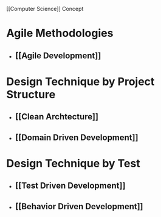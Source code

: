 [[Computer Science]] Concept


# Agile Methodologies
- ## [[Agile Development]]

# Design Technique by Project Structure
- ## [[Clean Archtecture]]
- ## [[Domain Driven Development]]



# Design Technique by Test

- ## [[Test Driven Development]]
- ## [[Behavior Driven Development]]